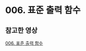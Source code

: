 # 006. 표준 출력 함수

## 참고한 영상
[006. 표준 출력 함수](https://www.youtube.com/watch?v=9P-E2vwJW4M&list=PLiZvlxkcLhakQwbPjkyfuHFy1IVG-VXrP&index=6)
